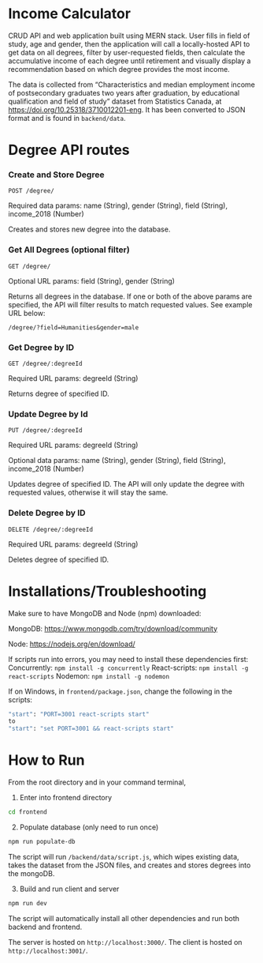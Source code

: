 # Income Calculator

CRUD API and web application built using MERN stack. User fills in field of study, age and gender, then the application will call a locally-hosted API to get data on all degrees, filter by user-requested fields, then calculate the accumulative income of each degree until retirement and visually display a recommendation based on which degree provides the most income.

The data is collected from “Characteristics and median employment income of
postsecondary graduates two years after graduation, by educational qualification and field of study” dataset from Statistics Canada, at https://doi.org/10.25318/3710012201-eng. It has been converted to JSON format and is found in `backend/data`.

# Degree API routes

### Create and Store Degree

`POST /degree/`

Required data params: name (String), gender (String), field (String), income_2018 (Number)

Creates and stores new degree into the database.

### Get All Degrees (optional filter)

`GET /degree/`

Optional URL params: field (String), gender (String)

Returns all degrees in the database. If one or both of the above params are specified, the API will filter results to match requested values. See example URL below:

`/degree/?field=Humanities&gender=male`

### Get Degree by ID

`GET /degree/:degreeId`

Required URL params: degreeId (String)

Returns degree of specified ID.

### Update Degree by Id

`PUT /degree/:degreeId`

Required URL params: degreeId (String)

Optional data params: name (String), gender (String), field (String), income_2018 (Number)

Updates degree of specified ID. The API will only update the degree with requested values, otherwise it will stay the same.

### Delete Degree by ID

`DELETE /degree/:degreeId`

Required URL params: degreeId (String)

Deletes degree of specified ID.

# Installations/Troubleshooting

Make sure to have MongoDB and Node (npm) downloaded:

MongoDB: https://www.mongodb.com/try/download/community

Node: https://nodejs.org/en/download/

If scripts run into errors, you may need to install these dependencies first:
Concurrently: `npm install -g concurrently`
React-scripts: `npm install -g react-scripts`
Nodemon: `npm install -g nodemon`

If on Windows, in `frontend/package.json`, change the following in the scripts:
```sh
"start": "PORT=3001 react-scripts start"
to
"start": "set PORT=3001 && react-scripts start"
```

# How to Run

From the root directory and in your command terminal,

1. Enter into frontend directory

```sh
cd frontend
```

2. Populate database (only need to run once)

```sh
npm run populate-db
```

The script will run `/backend/data/script.js`, which wipes existing data, takes the dataset from the JSON files, and creates and stores degrees into the mongoDB.

3. Build and run client and server

```sh
npm run dev
```

The script will automatically install all other dependencies and run both backend and frontend. 

The server is hosted on `http://localhost:3000/`.
The client is hosted on `http://localhost:3001/`.
